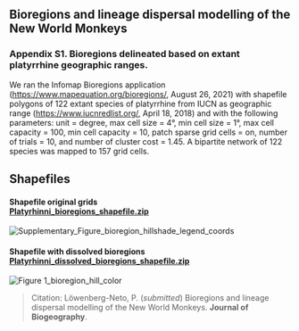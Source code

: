 ## Bioregions and lineage dispersal modelling of the New World Monkeys<br>

### Appendix S1. Bioregions delineated based on extant platyrrhine geographic ranges. <br>

We ran the Infomap Bioregions application (https://www.mapequation.org/bioregions/, August 26, 2021) with shapefile polygons of 122 extant species of platyrrhine from IUCN as geographic range (https://www.iucnredlist.org/, April 18, 2018) and with the following parameters: unit = degree, max cell size = 4°, min cell size = 1°, max cell capacity = 100, min cell capacity = 10, patch sparse grid cells = on, number of trials = 10, and number of cluster cost = 1.45. A bipartite network of 122 species was mapped to 157 grid cells.<br>

## Shapefiles<br>
#### Shapefile original grids<br> [Platyrhinni_bioregions_shapefile.zip](https://github.com/pelow22/Platy_paper/files/9254085/Platyrhinni_bioregions_shapefile.zip)
![Supplementary_Figure_bioregion_hillshade_legend_coords](https://user-images.githubusercontent.com/65909510/182679215-11adabd5-ca7d-4a6d-9ffe-af039b258b59.png)

#### Shapefile with dissolved bioregions<br> [Platyrhinni_dissolved_bioregions_shapefile.zip](https://github.com/pelow22/Platy_paper/files/9254100/Platyrhinni_dissolved_bioregions_shapefile.zip)
![Figure 1_bioregion_hill_color](https://user-images.githubusercontent.com/65909510/182682526-a65daa23-ec2a-47f4-b9ec-0cc88ef40cb8.png)

> Citation: Löwenberg-Neto, P. (*submitted*) Bioregions and lineage dispersal modelling of the New World Monkeys. **Journal of Biogeography**.<br>
